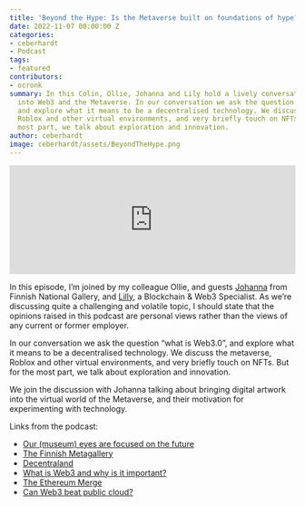 ```yaml
---
title: 'Beyond the Hype: Is the Metaverse built on foundations of hype?'
date: 2022-11-07 00:00:00 Z
categories:
- ceberhardt
- Podcast
tags:
- featured
contributors:
- ocronk
summary: In this Colin, Ollie, Johanna and Lily hold a lively conversation that dives
  into Web3 and the Metaverse. In our conversation we ask the question “what is Web3.0”,
  and explore what it means to be a decentralised technology. We discuss the Metaverse,
  Roblox and other virtual environments, and very briefly touch on NFTs. But for the
  most part, we talk about exploration and innovation.
author: ceberhardt
image: ceberhardt/assets/BeyondTheHype.png
---
```


<iframe title="Embed Player" src="https://play.libsyn.com/embed/episode/id/24907497/height/192/theme/modern/size/large/thumbnail/yes/custom-color/ffffff/time-start/00:00:00/playlist-height/200/direction/backward/download/yes" height="192" width="100%" scrolling="no" allowfullscreen="" webkitallowfullscreen="true" mozallowfullscreen="true" oallowfullscreen="true" msallowfullscreen="true" style="border: none;"></iframe>

In this episode, I’m joined by my colleague Ollie, and guests [Johanna](https://www.linkedin.com/in/johanna-eiramo-she-her-9b053/) from Finnish National Gallery, and [Lilly](https://www.linkedin.com/in/lillypencheva/), a Blockchain & Web3 Specialist. As we’re discussing quite a challenging and volatile topic, I should state that the opinions raised in this podcast are personal views rather than the views of any current or former employer.

In our conversation we ask the question “what is Web3.0”, and explore what it means to be a decentralised technology. We discuss the metaverse, Roblox and other virtual environments, and very briefly touch on NFTs. But for the most part, we talk about exploration and innovation.

We join the discussion with Johanna talking about bringing digital artwork into the virtual world of the Metaverse, and their motivation for experimenting with technology. 

Links from the podcast:
  * [Our (museum) eyes are focused on the future](https://www.linkedin.com/pulse/our-museum-eyes-focused-future-johanna-eiramo-she-her-/)
  * [The Finnish Metagallery](https://Metagallery.fi/en )
  * [Decentraland](https://decentraland.org/)
  * [What is Web3 and why is it important?](https://ethereum.org/en/web3/)
  * [The Ethereum Merge](https://ethereum.org/en/upgrades/merge/)
  * [Can Web3 beat public cloud?](https://blog.scottlogic.com/2022/10/31/can-web3-beat-the-cloud.html)
